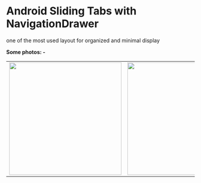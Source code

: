 # Android Sliding Tabs with NavigationDrawer

one of the most used layout for organized and minimal display

**Some photos: -** <br>
<table>
  <tr>
  
<td><img src="https://i.ibb.co/Ht71MZf/Screenshot-20200806-002342.png" width="300"></td>
<td><img src="https://i.ibb.co/qskrpVT/Screenshot-20200806-002337.png" width="300"></td>
<td><img src="https://i.ibb.co/tMpTbL9/Screenshot-20200806-002346.png" width="300"></td>
<td><img src="https://i.ibb.co/88vMsFp/Screenshot-20200806-002351.png" width="300"></td>
</tr>
</table>

